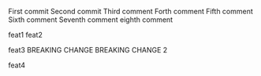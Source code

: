 First commit
Second commit
Third comment
Forth comment
Fifth comment
Sixth comment
Seventh comment
eighth comment

feat1
feat2

feat3
BREAKING CHANGE
BREAKING CHANGE 2

feat4